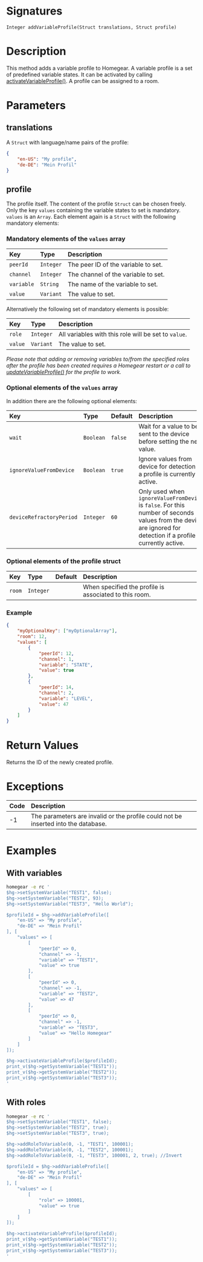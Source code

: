 <!---
{
    "category": "Variable Profiles",
    "name": "addVariableProfile",
    "shortDescription": "Adds an UI element to Homegear's UI (= \"scene\")"
}
--->

# Signatures

```
Integer addVariableProfile(Struct translations, Struct profile)
```

# Description

This method adds a variable profile to Homegear. A variable profile is a set of predefined variable states. It can be activated by calling [activateVariableProfile()](#activateVariableProfile). A profile can be assigned to a room.

# Parameters

## translations

A `Struct` with language/name pairs of the profile:

```json
{
    "en-US": "My profile",
    "de-DE": "Mein Profil"
}
```

## profile

The profile itself. The content of the profile `Struct` can be chosen freely. Only the key `values` containing the variable states to set is mandatory. `values` is an `Array`. Each element again is a `Struct` with the following mandatory elements:

### Mandatory elements of the `values` array

| Key        | Type      | Description                         |
|:-----------|:----------|:------------------------------------|
| `peerId`   | `Integer` | The peer ID of the variable to set. |
| `channel`  | `Integer` | The channel of the variable to set. |
| `variable` | `String`  | The name of the variable to set.    |
| `value`    | `Variant` | The value to set.                   |

Alternatively the following set of mandatory elements is possible:

| Key     | Type      | Description                                          |
|:--------|:----------|:-----------------------------------------------------|
| `role`  | `Integer` | All variables with this role will be set to `value`. |
| `value` | `Variant` | The value to set.                                    |

*Please note that adding or removing variables to/from the specified roles after the profile has been created requires a Homegear restart or a call to [updateVariableProfile()](#updateVariableProfile) for the profile to work.*

### Optional elements of the `values` array

In addition there are the following optional elements:

| Key                      | Type      | Default | Description                                                                                                                                                      |
|:-------------------------|:----------|:--------|:-----------------------------------------------------------------------------------------------------------------------------------------------------------------|
| `wait`                   | `Boolean` | `false` | Wait for a value to be sent to the device before setting the next value.                                                                                         |
| `ignoreValueFromDevice`  | `Boolean` | `true`  | Ignore values from device for detection if a profile is currently active.                                                                                        |
| `deviceRefractoryPeriod` | `Integer` | `60`    | Only used when `ignoreValueFromDevice` is `false`. For this number of seconds values from the device are ignored for detection if a profile is currently active. |

### Optional elements of the profile struct

| Key    | Type      | Default | Description                                            |
|:-------|:----------|:--------|:-------------------------------------------------------|
| `room` | `Integer` |         | When specified the profile is associated to this room. |

### Example

```json
{
    "myOptionalKey": ["myOptionalArray"],
    "room": 12,
    "values": [
        {
            "peerId": 12,
            "channel": 1,
            "variable": "STATE",
            "value": true
        },
        {
            "peerId": 14,
            "channel": 2,
            "variable": "LEVEL",
            "value": 47
        }
    ]
}
```

# Return Values

Returns the ID of the newly created profile.

# Exceptions

| Code | Description                                                                        |
|:-----|:-----------------------------------------------------------------------------------|
| -1   | The parameters are invalid or the profile could not be inserted into the database. |

# Examples

## With variables

```bash
homegear -e rc '
$hg->setSystemVariable("TEST1", false);
$hg->setSystemVariable("TEST2", 93);
$hg->setSystemVariable("TEST3", "Hello World");

$profileId = $hg->addVariableProfile([
    "en-US" => "My profile",
    "de-DE" => "Mein Profil"
], [
    "values" => [
        [
            "peerId" => 0,
            "channel" => -1,
            "variable" => "TEST1",
            "value" => true
        ],
        [
            "peerId" => 0,
            "channel" => -1,
            "variable" => "TEST2",
            "value" => 47
        ],
        [
            "peerId" => 0,
            "channel" => -1,
            "variable" => "TEST3",
            "value" => "Hello Homegear"
        ]
    ]
]);

$hg->activateVariableProfile($profileId);
print_v($hg->getSystemVariable("TEST1"));
print_v($hg->getSystemVariable("TEST2"));
print_v($hg->getSystemVariable("TEST3"));
'
```

## With roles

```bash
homegear -e rc '
$hg->setSystemVariable("TEST1", false);
$hg->setSystemVariable("TEST2", true);
$hg->setSystemVariable("TEST3", true);

$hg->addRoleToVariable(0, -1, "TEST1", 100001);
$hg->addRoleToVariable(0, -1, "TEST2", 100001);
$hg->addRoleToVariable(0, -1, "TEST3", 100001, 2, true); //Invert

$profileId = $hg->addVariableProfile([
    "en-US" => "My profile",
    "de-DE" => "Mein Profil"
], [
    "values" => [
        [
            "role" => 100001,
            "value" => true
        ]
    ]
]);

$hg->activateVariableProfile($profileId);
print_v($hg->getSystemVariable("TEST1"));
print_v($hg->getSystemVariable("TEST2"));
print_v($hg->getSystemVariable("TEST3"));
'
```